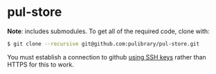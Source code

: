 pul-store
=========

**Note**: includes submodules. To get all of the required code, clone with:

```bash
$ git clone --recursive git@github.com:pulibrary/pul-store.git
```

You must establish a connection to github [using SSH keys](https://help.github.com/articles/generating-ssh-keys) rather than HTTPS for this to work.

